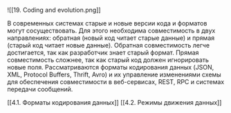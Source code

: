 ![[19. Coding and evolution.png]]

В современных системах старые и новые версии кода и форматов могут сосуществовать. Для этого необходима совместимость в двух направлениях: обратная (новый код читает старые данные) и прямая (старый код читает новые данные). Обратная совместимость легче достигается, так как разработчик знает старый формат. Прямая совместимость сложнее, так как старый код должен игнорировать новые поля. Рассматриваются форматы кодирования данных (JSON, XML, Protocol Buffers, Thrift, Avro) и их управление изменениями схемы для обеспечения совместимости в веб-сервисах, REST, RPC и системах передачи сообщений.

[[4.1. Форматы кодирования данных]]
[[4.2. Режимы движения данных]]